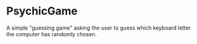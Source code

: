 # PsychicGame
A simple "guessing game" asking the user to guess which keyboard letter the computer has randomly chosen.
